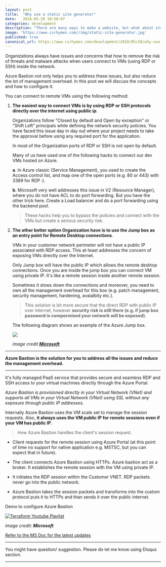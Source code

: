 ```yaml
---
layout: post
title:  "Why use a static site generator"
date:   2018-05-28 10:50:07
categories: development
description: "There are many ways to make a website, but what about static site generators"
image: 'https://www.csrhymes.com//img/static-site-generator.jpg'
published: true
canonical_url: https://www.csrhymes.com/development/2018/05/28/why-use-a-static-site-generator.html
---
```



Organizations always have issues and concerns that how to remove the risk of threats and malware attacks when users connect to VMs (using RDP or SSH) inside the network.

Azure Bastion not only helps you to address these issues, but also reduce the lot of management overhead. In this post we will discuss the concepts and how to configure it.

<!--more-->

You can connect to remote VMs using the following method:

1. **The easiest way to connect VMs is by using RDP or SSH protocols directly over the internet using public ip**.
   
   Organizations follow "Closed by default and Open by exception" or "Shift Left" principals while defining the network security policies. You have faced this issue day in day out where your project needs to take the approval before using any required port for the application. 
  
   In most of the Organization ports of RDP or SSH is not open by default. 

   Many of us have used one of the following hacks to connect our dev VMs hosted on Azure. 

   **a**. In Azure classic (Service Management), you used to create the Access control list, and map one of the open ports (e.g. 80 or 443) with 3389 for RDP :).

   **b**. Microsoft very well addresses this issue in V2 (Resource Manager), where you do not have ACL to do port forwarding. But you have the other trick here. Create a Load balancer and do a port forwarding using the backend pool. 

    >These hacks help you to bypass the policies and connect with the VMs but create a serious security risk.

2. **The other better option Organization have is to use the Jump box as an entry point for Remote Desktop connections**.

    VMs in your customer network perimeter will not have a public IP associated with RDP access. This at-least addresses the concern of exposing VMs directly over the Internet. 

    Only Jump box will have the public IP which allows the remote desktop connections. Once you are inside the jump box you can connect VM using private IP. It's like a remote session inside another remote session.

    Sometimes it slows down the connections and moreover, you need to own all the management overhead for this box (e.g. patch management, security management, hardening, avaialbity etc.).
    
   > This solution is bit more secure that the direct RDP with public IP over internet, however  **security risk is still there (e.g. if jump box password is compormised your network will be exposed)**.

    The following diagram shows an example of the Azure Jump box.


    ![](/images/posts/azure/jumpbox.jpg)

    *image credit [**Microsoft**](https://docs.microsoft.com/en-us/azure/architecture/reference-architectures/identity/adds-extend-domain)*


---
 **Azure Bastion is the solution for you to address all the issues and reduce the management overhead.**

---
It's fully managed PaaS service that provides secure and seamless RDP and SSH access to your virtual machines directly through the Azure Portal. 

*Azure Bastion is provisioned directly in your Virtual Network (VNet) and supports all VMs in your Virtual Network (VNet) using SSL without any exposure through public IP addresses*.

Internally Azure Bastion uses the VM scale set to manage the session requests. Also, **it always uses the VM public IP for remote sessions even if your VM has public IP**.


> How Azure Bastion handles the client's session request. 

* Client requests for the remote session using Azure Portal (at this point of time no support for native application e.g. MSTSC, but you can expect that in future).

* The client connects Azure Bastion using HTTPs. 
Azure bastion act as a broker. It establishes the remote session with the VM using private IP.

* It initiates the RDP session within the Customer VNET. RDP packets never go into the public network.

* Azure Bastion takes the session packets and transforms into the custom protocol puts it to HTTPs and than sends it over the public internet.

Demo to configure Azure Bastion

[![Terraform Youtube Playlist](/images/others/azurebastionyt.jpg)](https://youtu.be/Usrv3r6NRSM)

*image credit: **Microsoft***


[Refer to the MS Doc for the latest updates](https://azure.microsoft.com/en-in/services/azure-bastion/#documentation)


---
You might have question/ suggestion. Please do let me know using Disqus section.

---
